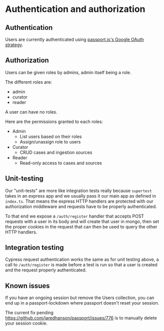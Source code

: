 # Authentication and authorization

## Authentication

Users are currently authenticated using [passport.js's Google OAuth strategy](http://www.passportjs.org/packages/passport-google-oauth20/).

## Authorization

Users can be given roles by admins, admin itself being a role.

The different roles are:

- admin
- curator
- reader

A user can have no roles.

Here are the permissions granted to each roles:

- Admin
  - List users based on their roles
  - Assign/unassign role to users 
- Curator
  - CRUD cases and ingestion sources
- Reader
  - Read-only access to cases and sources

## Unit-testing

Our "unit-tests" are more like integration tests really because `supertest` takes in an express app and we usually pass it our main app as defined in `index.ts`.
That means the express HTTP handlers are protected with our authorization middleware and requests have to be properly authenticated.

To that end we expose a `/auth/register` handler that accepts POST requests with a user in its body and will create that user in mongo, then set the proper cookies in the request that can then be used to query the other HTTP handlers.

## Integration testing

Cypress request authentication works the same as for unit testing above, a call to `/auth/register` is made before a test is run so that a user is created and the request properly authenticated.

## Known issues

If you have an ongoing session but remove the Users collection, you can end up in a passport-lockdown where passport doesn't reset your session.

The current fix pending https://github.com/jaredhanson/passport/issues/776 is to manually delete your session cookie.